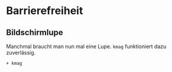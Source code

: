 # Barrierefreiheit

## Bildschirmlupe

Manchmal braucht man nun mal eine Lupe. `kmag` funktioniert dazu zuverlässig.

    + kmag
